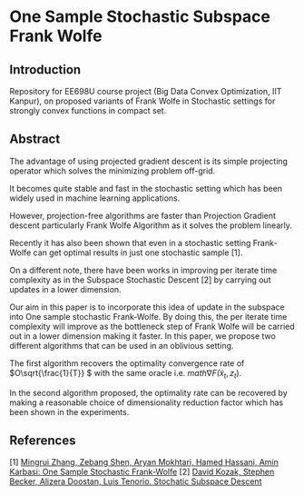 # One Sample Stochastic Subspace Frank Wolfe

## Introduction
Repository for EE698U course project (Big Data Convex Optimization, IIT Kanpur), on proposed variants of Frank Wolfe in Stochastic settings for strongly convex functions in compact set.

## Abstract
The advantage of using projected gradient descent is its simple projecting operator which solves the minimizing problem off-grid. 

It becomes quite stable and fast in the stochastic setting which has been widely used in machine learning applications. 

However, projection-free algorithms are faster than Projection Gradient descent particularly Frank Wolfe Algorithm as it solves the problem linearly. 

Recently it has also been shown that even in a stochastic setting Frank-Wolfe can get optimal results in just one stochastic sample [1]. 

On a different note, there have been works in improving per iterate time complexity as in the Subspace Stochastic Descent [2] by carrying out updates in a lower dimension. 

Our aim in this paper is to incorporate this idea of update in the subspace into One sample stochastic Frank-Wolfe. By doing this, the per iterate time complexity will improve as the bottleneck step of Frank Wolfe will be carried out in a lower dimension making it faster. In this paper, we propose two different algorithms that can be used in an oblivious setting.

The first algorithm recovers the optimality convergence rate of $`O\sqrt{\frac{1}{T}} `$ with the same oracle i.e. $`math \nabla F \tilde (x_{t},z_{t}) `$. 

In the second algorithm proposed, the optimality rate can be recovered by making a reasonable choice of dimensionality reduction factor which has been shown in the experiments.

## References
[1] [Mingrui Zhang, Zebang Shen, Aryan Mokhtari, Hamed Hassani, Amin Karbasi: One Sample Stochastic Frank-Wolfe](https://arxiv.org/pdf/1910.04322)
[2] [David Kozak, Stephen Becker, Alizera Doostan, Luis Tenorio. Stochatic Subspace Descent](https://arxiv.org/pdf/1904.01145)
